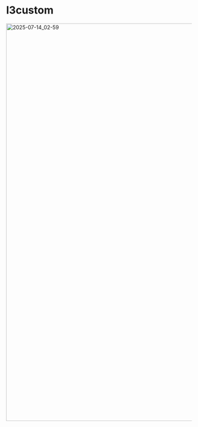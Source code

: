 # I3custom
<img width="1920" height="1080" alt="2025-07-14_02-59" src="https://github.com/user-attachments/assets/d6507545-f81f-4de9-bf46-39c3005efc2f" />
